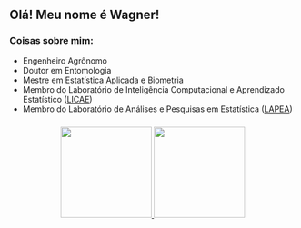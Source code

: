 ## Olá! Meu nome é Wagner!

### Coisas sobre mim:
- Engenheiro Agrônomo
- Doutor em Entomologia
- Mestre em Estatística Aplicada e Biometria
- Membro do Laboratório de Inteligência Computacional e Aprendizado Estatístico ([LICAE](https://www.instagram.com/licae.ufv))
- Membro do Laboratório de Análises e Pesquisas em Estatística ([LAPEA](https://www.instagram.com/lapea_ufv/))

###

<div align="center">
  <a href="https://github.com/barbosawf">
  <img height=160em" src="https://github-readme-stats.vercel.app/api?username=barbosawf&show_icons=true&theme=tokyonight&include_all_commits=true&count_private=true"/>
  <img height="160em" src="https://github-readme-stats.vercel.app/api/top-langs/?username=barbosawf&layout=compact&langs_count=7&theme=tokyonight"/>
</div>

###
